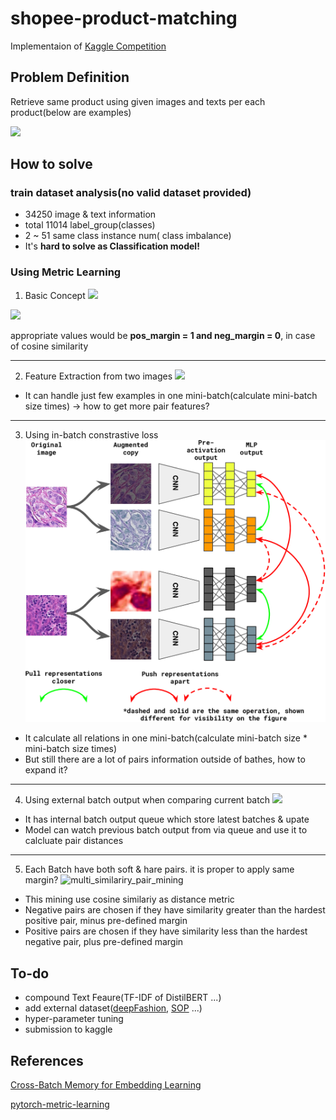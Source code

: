 # shopee-product-matching

Implementaion of [Kaggle Competition](https://www.kaggle.com/c/shopee-product-matching)

## Problem Definition

Retrieve same product using given images and texts per each product(below are examples)

![](https://www.researchgate.net/profile/Artsiom-Sanakoyeu/publication/333815726/figure/fig2/AS:770621805977600@1560741964440/Qualitative-image-retrieval-results-on-Stanford-Online-Products-33-We-randomly-choose.ppm)

## How to solve

### train dataset analysis(no valid dataset provided)
- 34250 image & text information
- total 11014 label_group(classes)
- 2 ~ 51 same class instance num( class imbalance)
- It's **hard to solve as Classification model!**

### Using Metric Learning

1) Basic Concept
![](https://img1.daumcdn.net/thumb/R1280x0/?scode=mtistory2&fname=https%3A%2F%2Fblog.kakaocdn.net%2Fdn%2Fdpuky0%2FbtqIjeVyxZo%2FSnmmbKkMGT6aD1JSWybngk%2Fimg.png)

![](https://kevinmusgrave.github.io/pytorch-metric-learning/imgs/contrastive_loss_similarity_equation.png)

appropriate values would be **pos_margin = 1 and neg_margin = 0**, in case of cosine similarity

---

2) Feature Extraction from two images
![](https://www.mdpi.com/symmetry/symmetry-10-00385/article_deploy/html/images/symmetry-10-00385-g001.png)
- It can handle just few examples in one mini-batch(calculate mini-batch size times) -> how to get more pair features?

---

3) Using in-batch constrastive loss
![In-batch constrastive learning](./imgs/in_batch_contrastive_learning.png)
- It calculate all relations in one mini-batch(calculate mini-batch size * mini-batch size times)
- But still there are a lot of pairs information outside of bathes, how to expand it?

---

4) Using external batch output when comparing current batch
![](https://i.ytimg.com/vi/SDKDSvv9oTk/maxresdefault.jpg)
- It has internal batch output queue which store latest batches & upate
- Model can watch previous batch output from via queue and use it to calcluate pair distances

---

5. Each Batch have both soft & hare pairs. it is proper to apply same margin?
![multi_similariry_pair_mining](./img/multi_similariry_pair_mining)
- This mining use cosine similariy as distance metric
- Negative pairs are chosen if they have similarity greater than the hardest positive pair, minus pre-defined margin
- Positive pairs are chosen if they have similarity less than the hardest negative pair, plus pre-defined margin

## To-do
- compound Text Feaure(TF-IDF of DistilBERT ...)
- add external dataset([deepFashion](http://mmlab.ie.cuhk.edu.hk/projects/DeepFashion.html), [SOP](https://cvgl.stanford.edu/projects/lifted_struct/) ...)
- hyper-parameter tuning
- submission to kaggle

## References
[Cross-Batch Memory for Embedding Learning](https://arxiv.org/pdf/1912.06798.pdf)

[pytorch-metric-learning](https://kevinmusgrave.github.io/pytorch-metric-learning/)
